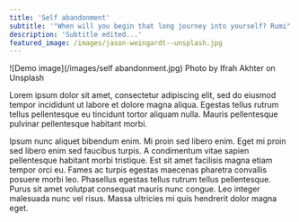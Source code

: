 ```yaml
---
title: 'Self abandonment'
subtitle: '"When will you begin that long journey into yourself? Rumi"'
description: 'Subtitle edited...'
featured_image: /images/jason-weingardt--unsplash.jpg
---
```


![Demo image](/images/self abandonment.jpg)
Photo by Ifrah Akhter on Unsplash

Lorem ipsum dolor sit amet, consectetur adipiscing elit, sed do eiusmod tempor incididunt ut labore et dolore magna aliqua. Egestas tellus rutrum tellus pellentesque eu tincidunt tortor aliquam nulla. Mauris pellentesque pulvinar pellentesque habitant morbi. 

Ipsum nunc aliquet bibendum enim. Mi proin sed libero enim. Eget mi proin sed libero enim sed faucibus turpis. A condimentum vitae sapien pellentesque habitant morbi tristique. Est sit amet facilisis magna etiam tempor orci eu. Fames ac turpis egestas maecenas pharetra convallis posuere morbi leo. Phasellus egestas tellus rutrum tellus pellentesque. Purus sit amet volutpat consequat mauris nunc congue. Leo integer malesuada nunc vel risus. Massa ultricies mi quis hendrerit dolor magna eget.
